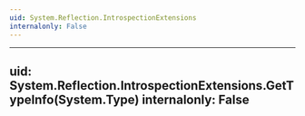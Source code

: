 ```yaml
---
uid: System.Reflection.IntrospectionExtensions
internalonly: False
---
```


---
uid: System.Reflection.IntrospectionExtensions.GetTypeInfo(System.Type)
internalonly: False
---
